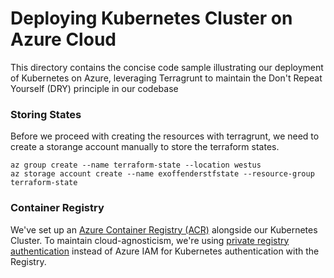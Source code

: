 # Deploying Kubernetes Cluster on Azure Cloud

This directory contains the concise code sample illustrating our deployment of Kubernetes on Azure, leveraging Terragrunt to maintain the Don't Repeat Yourself (DRY) principle in our codebase

### Storing States
Before we proceed with creating the resources with terragrunt, we need to create a storange account manually to store the terraform states. 

```
az group create --name terraform-state --location westus
az storage account create --name exoffenderstfstate --resource-group terraform-state
```

### Container Registry
We've set up an [Azure Container Registry (ACR)](subscriptions/azure-sponsorship/resource-groups/production/container-registry/container-registry.tf) alongside our Kubernetes Cluster. To maintain cloud-agnosticism, we're using [private registry authentication](https://kubernetes.io/docs/tasks/configure-pod-container/pull-image-private-registry/) instead of Azure IAM for Kubernetes authentication with the Registry.
